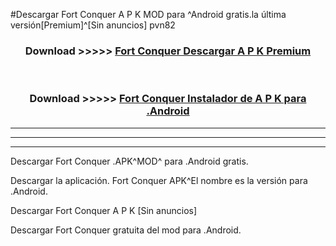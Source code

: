 #Descargar Fort Conquer A P K MOD para ^Android gratis.la última versión[Premium]^[Sin anuncios] pvn82



<div align="center">
<h3>Download >>>>> <a href="https://es-web.web.app/?es= Fort Conquer">Fort Conquer Descargar A P K Premium</a></h3><br>

<h3>Download >>>>> <a href="https://es-web.web.app/?es= Fort Conquer">Fort Conquer Instalador de A P K para .Android</a></h3>
</div>


----------------------------------------------------------

----------------------------------------------------------

----------------------------------------------------------

Descargar Fort Conquer .APK^MOD^ para .Android gratis.

Descargar la aplicación. Fort Conquer APK^El nombre es la versión para .Android.

Descargar Fort Conquer A P K [Sin anuncios]

Descargar Fort Conquer gratuita del mod para .Android.